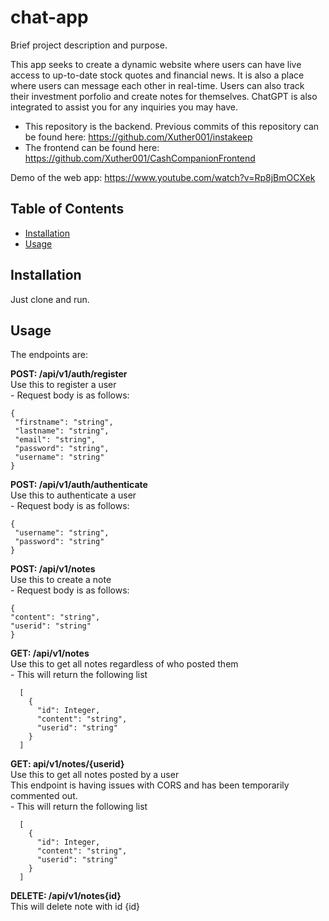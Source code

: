 # chat-app

Brief project description and purpose.

This app seeks to create a dynamic website where users can have live access to up-to-date stock quotes and financial news.
It is also a place where users can message each other in real-time. Users can also track their investment porfolio and
create notes for themselves. ChatGPT is also integrated to assist you for any inquiries you may have.

- This repository is the backend.
 Previous commits of this repository can be found here: https://github.com/Xuther001/instakeep
- The frontend can be found here: https://github.com/Xuther001/CashCompanionFrontend

Demo of the web app: https://www.youtube.com/watch?v=Rp8jBmOCXek

## Table of Contents

- [Installation](#installation)
- [Usage](#usage)

## Installation

Just clone and run.

## Usage

The endpoints are:

**POST: /api/v1/auth/register**<br>
    Use this to register a user<br>
    - Request body is as follows:<br>
   
    {
     "firstname": "string",
     "lastname": "string",
     "email": "string",
     "password": "string",
     "username": "string"
    }

**POST: /api/v1/auth/authenticate**<br>
    Use this to authenticate a user<br>
    - Request body is as follows:<br>

    {
     "username": "string",
     "password": "string"
    }

**POST: /api/v1/notes**<br>
    Use this to create a note<br>
    - Request body is as follows:<br>
    
    {
    "content": "string",
    "userid": "string"
    }

**GET: /api/v1/notes**<br>
    Use this to get all notes regardless of who posted them<br>
    - This will return the following list<br>
      
      [
        {
          "id": Integer,
          "content": "string",
          "userid": "string"
        }
      ]

**GET: api/v1/notes/{userid}**<br>
    Use this to get all notes posted by a user<br>
    This endpoint is having issues with CORS and has been temporarily commented out.<br>
    - This will return the following list<br>

      [
        {
          "id": Integer,
          "content": "string",
          "userid": "string"
        }
      ]

**DELETE: /api/v1/notes{id}**<br>
    This will delete note with id {id}
